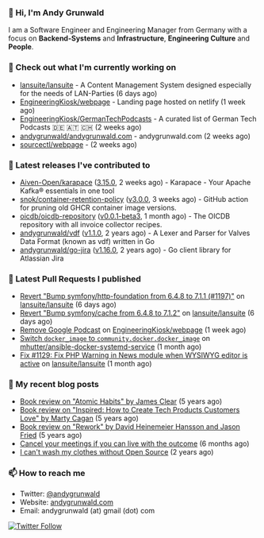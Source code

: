 ### 👋 Hi, I'm Andy Grunwald

I am a Software Engineer and Engineering Manager from Germany with a focus on **Backend-Systems** and **Infrastructure**, **Engineering Culture** and **People**.

### 👷 Check out what I'm currently working on


- [lansuite/lansuite](https://github.com/lansuite/lansuite) - A Content Management System designed especially for the needs of LAN-Parties (6 days ago)
- [EngineeringKiosk/webpage](https://github.com/EngineeringKiosk/webpage) - Landing page hosted on netlify (1 week ago)
- [EngineeringKiosk/GermanTechPodcasts](https://github.com/EngineeringKiosk/GermanTechPodcasts) - A curated list of German Tech Podcasts 🇩🇪 🇦🇹 🇨🇭 (2 weeks ago)
- [andygrunwald/andygrunwald.com](https://github.com/andygrunwald/andygrunwald.com) - andygrunwald.com (2 weeks ago)
- [sourcectl/webpage](https://github.com/sourcectl/webpage) -  (2 weeks ago)

### 🔭 Latest releases I've contributed to


- [Aiven-Open/karapace](https://github.com/Aiven-Open/karapace) ([3.15.0](https://github.com/Aiven-Open/karapace/releases/tag/3.15.0), 2 weeks ago) - Karapace - Your Apache Kafka® essentials in one tool
- [snok/container-retention-policy](https://github.com/snok/container-retention-policy) ([v3.0.0](https://github.com/snok/container-retention-policy/releases/tag/v3.0.0), 3 weeks ago) - GitHub action for pruning old GHCR container image versions.
- [oicdb/oicdb-repository](https://github.com/oicdb/oicdb-repository) ([v0.0.1-beta3](https://github.com/oicdb/oicdb-repository/releases/tag/v0.0.1-beta3), 1 month ago) - The OICDB repository with all invoice collector recipes.
- [andygrunwald/vdf](https://github.com/andygrunwald/vdf) ([v1.1.0](https://github.com/andygrunwald/vdf/releases/tag/v1.1.0), 2 years ago) - A Lexer and Parser for Valves Data Format (known as vdf) written in Go
- [andygrunwald/go-jira](https://github.com/andygrunwald/go-jira) ([v1.16.0](https://github.com/andygrunwald/go-jira/releases/tag/v1.16.0), 2 years ago) - Go client library for Atlassian Jira

### 🔨 Latest Pull Requests I published


- [Revert &#34;Bump symfony/http-foundation from 6.4.8 to 7.1.1 (#1197)&#34;](https://github.com/lansuite/lansuite/pull/1202) on [lansuite/lansuite](https://github.com/lansuite/lansuite) (6 days ago)
- [Revert &#34;Bump symfony/cache from 6.4.8 to 7.1.2&#34;](https://github.com/lansuite/lansuite/pull/1201) on [lansuite/lansuite](https://github.com/lansuite/lansuite) (6 days ago)
- [Remove Google Podcast](https://github.com/EngineeringKiosk/webpage/pull/833) on [EngineeringKiosk/webpage](https://github.com/EngineeringKiosk/webpage) (1 week ago)
- [Switch `docker_image` to `community.docker.docker_image`](https://github.com/mhutter/ansible-docker-systemd-service/pull/64) on [mhutter/ansible-docker-systemd-service](https://github.com/mhutter/ansible-docker-systemd-service) (1 month ago)
- [Fix #1129: Fix PHP Warning in News module when WYSIWYG editor is active](https://github.com/lansuite/lansuite/pull/1177) on [lansuite/lansuite](https://github.com/lansuite/lansuite) (1 month ago)

### 📝 My recent blog posts


- [Book review on &#34;Atomic Habits&#34; by James Clear](https://andygrunwald.com/blog/book-review-on-atomic-habits-by-james-clear/) (5 years ago)
- [Book review on &#34;Inspired: How to Create Tech Products Customers Love&#34; by Marty Cagan](https://andygrunwald.com/blog/book-review-on-inspired-how-to-create-tech-products-customers-love-by-marty-cagan/) (5 years ago)
- [Book review on &#34;Rework&#34; by David Heinemeier Hansson and Jason Fried](https://andygrunwald.com/blog/book-review-on-rework-by-david-heinemeier-hansson-and-jason-fried/) (5 years ago)
- [Cancel your meetings if you can live with the outcome](https://andygrunwald.com/blog/cancel-your-meetings-if-you-can-live-with-the-outcome/) (6 months ago)
- [I can&#39;t wash my clothes without Open Source](https://andygrunwald.com/blog/i-cant-wash-my-clothes-without-open-source/) (2 years ago)

### 📫 How to reach me

- Twitter: [@andygrunwald](https://twitter.com/andygrunwald)
- Website: [andygrunwald.com](https://andygrunwald.com)
- Email: andygrunwald (at) gmail (dot) com

[![Twitter Follow](https://img.shields.io/twitter/follow/andygrunwald?label=Follow&style=social)](https://twitter.com/andygrunwald)
